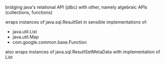 bridging java's relational API (jdbc) with other, namely algebraic APIs (collections, functions)

wraps instances of java.sql.ResultSet in sensible implementations of:

- java.util.List
- java.util.Map
- com.google.common.base.Function

also wraps instances of java.sql.ResultSetMetaData with implementation of List<String>
